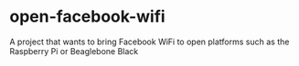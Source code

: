 open-facebook-wifi
==================

A project that wants to bring Facebook WiFi to open platforms such as the Raspberry Pi or Beaglebone Black

